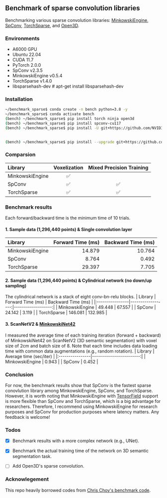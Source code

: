 ## Benchmark of sparse convolution libraries
Benchmarking various sparse convolution libraries: [MinkowskiEngine](https://github.com/NVIDIA/MinkowskiEngine), [SpConv](https://github.com/traveller59/spconv), [TorchSparse](https://github.com/mit-han-lab/torchsparse), and [Open3D](https://github.com/isl-org/Open3D).

### Environments
- A6000 GPU
- Ubuntu 22.04
- CUDA 11.7
- PyTorch 2.0.0
- SpConv v2.3.5
- MinkowskiEngine v0.5.4
- TorchSparse v1.4.0
- libsparsehash-dev # apt-get install libsparsehash-dev


### Installation
```bash
~/benchmark_sparse$ conda create -n bench python=3.8 -y
~/benchmark_sparse$ conda activate bench
(bench) ~/benchmark_sparse$ pip install torch ninja open3d
(bench) ~/benchmark_sparse$ pip install spconv-cu117
(bench) ~/benchmark_sparse$ pip install -U git+https://github.com/NVIDIA/MinkowskiEngine -v --no-deps \
                                                                                            --install-option="--blas_include_dirs=${CONDA_PREFIX}/include" \
                                                                                            --install-option="--blas=openblas"
(bench) ~/benchmark_sparse$ pip install --upgrade git+https://github.com/mit-han-lab/torchsparse.git@v1.4.0
```

### Comparsion
| Library         | Voxelization | Mixed Precision Training |
|:----------------|:------------:|:------------------------:|
| MinkowskiEngine | :white_check_mark: |  |
| SpConv          | :white_check_mark: | :white_check_mark: |
| TorchSparse     | :white_check_mark: | :white_check_mark: |


### Benchmark results
Each forward/backward time is the minimum time of 10 trials.
#### 1. Sample data (1,296,440 points) & Single convolution layer
| Library         | Forward Time (ms) | Backward Time (ms) |
|:----------------|------------------:|-------------------:|
| MinkowskiEngine | 14.879 | 10.764 |
| SpConv          |  8.764 |  0.492 |
| TorchSparse     | 29.397 |  7.705 |

#### 2. Sample data (1,296,440 points) & Cylindrical network (no down/up sampling)
The cylindrical network is a stack of eight conv-bn-relu blocks.
| Library         | Forward Time (ms) | Backward Time (ms) |
|:----------------|------------------:|-------------------:|
| MinkowskiEngine | 49.448 | 67.557 |
| SpConv          | 24.142 |  3.119 |
| TorchSparse     | 146.081 | 132.985 |

#### 3. ScanNetV2 & [MinkowskiNet42](https://openaccess.thecvf.com/content_CVPR_2019/papers/Choy_4D_Spatio-Temporal_ConvNets_Minkowski_Convolutional_Neural_Networks_CVPR_2019_paper.pdf)
I measured the average time of each training iteration (forward + backward) of MinkowskiNet42 on ScanNetV2 (3D semantic segmentation) with voxel size of 2cm and batch size of 8.
Note that each time includes data loading time with common data augmentations (e.g., random rotation).
| Library         | Average time (sec/iter) |
|:----------------|------------------------:|
| MinkowskiEngine | 0.943 |
| SpConv          | 0.452 |


### Conclusion
For now, the benchmark results show that SpConv is the fastest sparse conovlution library among MinkowskiEngine, SpConv, and TorchSparse.
However, it is worth noting that MinkowskiEngine with [TensorField](https://github.com/NVIDIA/MinkowskiEngine/blob/master/MinkowskiEngine/MinkowskiTensorField.py) support is more flexible than SpConv and TorchSparse, which is a big advantage for researchers.
Therefore, I recommend using MinkowskiEngine for research purposes and SpConv for production purposes where latency matters.
Any feedback is welcome!

### Todos
- [x] Benchmark results with a more complex network (e.g., UNet).
- [x] Benchmark the actual training time of the network on 3D semantic segmentation task.
- [ ] Add Open3D's sparse convolution.


### Acknowlegement
This repo heavily borrowed codes from [Chris Choy's benchmark code](https://gist.github.com/chrischoy/d8e971daf8308aa1dcba1524bf1fd91a).